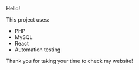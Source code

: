 Hello!

This project uses: 
<ul>
    <li>PHP</li>
    <li>MySQL</li>
    <li>React</li>
    <li>Automation testing</li>
</ul>

Thank you for taking your time to check my website!


